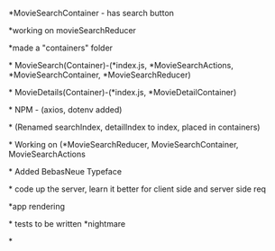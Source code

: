 \*MovieSearchContainer - has search button

\*working on movieSearchReducer

\*made a "containers" folder 

\* MovieSearch(Container)-(*index.js,  *MovieSearchActions, *MovieSearchContainer, *MovieSearchReducer)

\* MovieDetails(Container)-(*index.js, *MovieDetailContainer)

\* NPM - (axios, dotenv added)

\* (Renamed searchIndex, detailIndex to index, placed in containers)

\* Working on (*MovieSearchReducer, MovieSearchContainer, MovieSearchActions

\* Added BebasNeue Typeface

\* code up the server, learn it better for client side and server side req

\*app rendering

\* tests to be written *nightmare

\* 
